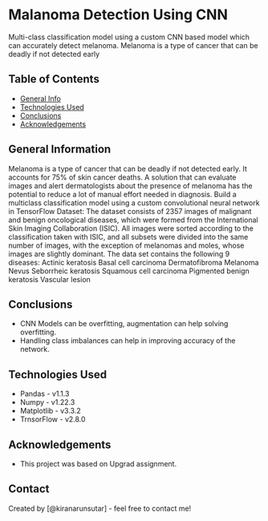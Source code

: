 # Malanoma Detection Using CNN
Multi-class classification model using a custom CNN based model which can accurately detect melanoma. Melanoma is a type of cancer that can be deadly if not detected early


## Table of Contents
* [General Info](#general-information)
* [Technologies Used](#technologies-used)
* [Conclusions](#conclusions)
* [Acknowledgements](#acknowledgements)

<!-- You can include any other section that is pertinent to your problem -->

## General Information
 Melanoma is a type of cancer that can be deadly if not detected early. It accounts for 75% of skin cancer deaths. A solution that can evaluate images and alert dermatologists about the presence of melanoma has the potential to reduce a lot of manual effort needed in diagnosis.
Build a multiclass classification model using a custom convolutional neural network in TensorFlow
Dataset: The dataset consists of 2357 images of malignant and benign oncological diseases, which were formed from the International Skin Imaging Collaboration (ISIC). All images were sorted according to the classification taken with ISIC, and all subsets were divided into the same number of images, with the exception of melanomas and moles, whose images are slightly dominant.
The data set contains the following 9 diseases:
Actinic keratosis
Basal cell carcinoma
Dermatofibroma
Melanoma
Nevus
Seborrheic keratosis
Squamous cell carcinoma
Pigmented benign keratosis
Vascular lesion


<!-- You don't have to answer all the questions - just the ones relevant to your project. -->

## Conclusions
- CNN Models can be overfitting, augmentation can help solving overfitting.
- Handling class imbalances can help in improving accuracy of the network.

<!-- You don't have to answer all the questions - just the ones relevant to your project. -->


## Technologies Used
- Pandas - v1.1.3
- Numpy - v1.22.3
- Matplotlib - v3.3.2
- TrnsorFlow - v2.8.0

<!-- As the libraries versions keep on changing, it is recommended to mention the version of library used in this project -->

## Acknowledgements
- This project was based on Upgrad assignment.


## Contact
Created by [@kiranarunsutar] - feel free to contact me!


<!-- Optional -->
<!-- ## License -->
<!-- This project is open source and available under the [... License](). -->

<!-- You don't have to include all sections - just the one's relevant to your project -->